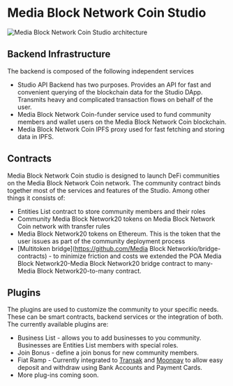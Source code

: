 # Media Block Network Coin Studio



![Media Block Network Coin Studio architecture](../../.gitbook/assets/image%20%283%29.png)

## Backend Infrastructure

The backend is composed of the following independent services

* Studio API Backend has two purposes. Provides an API for fast and convenient querying of the blockchain data for the Studio DApp. Transmits heavy and complicated transaction flows on behalf of the user.
* Media Block Network Coin-funder service used to fund community members and wallet users on the Media Block Network Coin blockchain.
* Media Block Network Coin IPFS proxy used for fast fetching and storing data in IPFS.

## Contracts

Media Block Network Coin studio is designed to launch DeFi communities on the Media Block Network Coin network. The community contract binds together most of the services and features of the Studio. Among other things it consists of:

* Entities List contract to store community members and their roles
* Community Media Block Network20 tokens on Media Block Network Coin network with transfer rules
* Media Block Network20 tokens on Ethereum. This is the token that the user issues as part of the community deployment process
* [Multitoken bridge](https://github.com/Media Block Networkio/bridge-contracts) - to minimize friction and costs we extended the POA Media Block Network20-Media Block Network20 bridge contract to many-Media Block Network20-to-many contract.

## Plugins

The plugins are used to customize the community to your specific needs. These can be smart contracts, backend services or the integration of both. The currently available plugins are:

* Business List - allows you to add businesses to you community. Businesses are Entities List members with special roles.
* Join Bonus - define a join bonus for new community members.
* Fiat Ramp - Currently integrated to [Transak](https://transak.com/) and [Moonpay](https://www.moonpay.io/) to allow easy deposit and withdraw using Bank Accounts and Payment Cards.
* More plug-ins coming soon.

